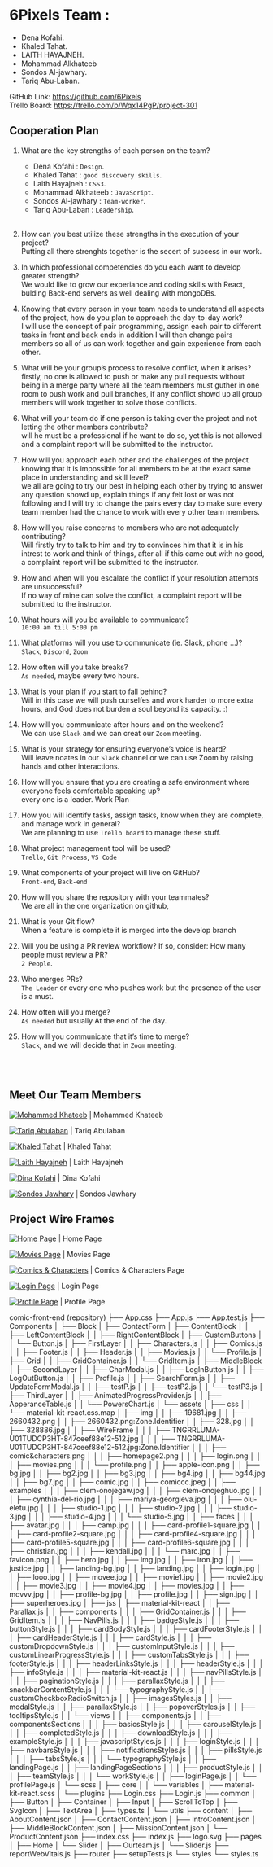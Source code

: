 # 6Pixels Team :

- Dena Kofahi.<br />
- Khaled Tahat.<br />
- LAITH HAYAJNEH.<br />
- Mohammad Alkhateeb<br />
- Sondos Al-jawhary.<br />
- Tariq Abu-Laban.<br />

GitHub Link: https://github.com/6Pixels <br />
Trello Board: https://trello.com/b/Wqx14PgP/project-301

## Cooperation Plan

1. What are the key strengths of each person on the team?<br />

   - Dena Kofahi : `Design`.
   - Khaled Tahat : `good discovery skills`.
   - Laith Hayajneh : `CSS3`.
   - Mohammad Alkhateeb : `JavaScript`.
   - Sondos Al-jawhary : `Team-worker`.
   - Tariq Abu-Laban : `Leadership`.
     <br />
     <br />

2. How can you best utilize these strengths in the execution of your project?<br />
   Putting all there strenghts together is the secert of success in our work.

3. In which professional competencies do you each want to develop greater strength?<br />
   We would like to grow our experiance and coding skills with React, bulding Back-end servers as well dealing with mongoDBs.

4. Knowing that every person in your team needs to understand all aspects of the project, how do you plan to approach the day-to-day work?<br />
   I will use the concept of pair programming, assign each pair to different tasks in front and back ends in addition I will then change pairs members so all of us can work together and gain experience from each other.

5. What will be your group’s process to resolve conflict, when it arises?<br />
   firstly, no one is allowed to push or make any pull requests without being in a merge party where all the team members must guther in one room to push work and pull branches, if any conflict showd up all group members will work together to solve those conflicts.

6. What will your team do if one person is taking over the project and not letting the other members contribute?<br />
   will he must be a professional if he want to do so, yet this is not allowed and a complaint report will be submitted to the instructor.

7. How will you approach each other and the challenges of the project knowing that it is impossible for all members to be at the exact same place in understanding and skill level?<br />
   we all are going to try our best in helping each other by trying to answer any question showd up, explain things if any felt lost or was not following and I will try to change the pairs every day to make sure every team member had the chance to work with every other team members.

8. How will you raise concerns to members who are not adequately contributing?<br />
   Will firstly try to talk to him and try to convinces him that it is in his intrest to work and think of things, after all if this came out with no good, a complaint report will be submitted to the instructor.

9. How and when will you escalate the conflict if your resolution attempts are unsuccessful?<br />
   If no way of mine can solve the conflict, a complaint report will be submitted to the instructor.

10. What hours will you be available to communicate?<br />
    `10:00 am till 5:00 pm`

11. What platforms will you use to communicate (ie. Slack, phone …)?<br />
    `Slack`, `Discord`, `Zoom`

12. How often will you take breaks?<br />
    `As needed`, maybe every two hours.

13. What is your plan if you start to fall behind?<br />
    Will in this case we will push ourselfes and work harder to more extra hours, and God does not burden a soul beyond its capacity. :)

14. How will you communicate after hours and on the weekend?<br />
    We can use `Slack` and we can creat our `Zoom` meeting.

15. What is your strategy for ensuring everyone’s voice is heard?<br />
    Will leave noates in our `Slack` channel or we can use Zoom by raising hands and other interactions.

16. How will you ensure that you are creating a safe environment where everyone feels comfortable speaking up?<br />
    every one is a leader.
    Work Plan

17. How you will identify tasks, assign tasks, know when they are complete, and manage work in general?<br />
    We are planning to use `Trello board` to manage these stuff.

18. What project management tool will be used?<br />
    `Trello`, `Git Process`, `VS Code`

19. What components of your project will live on GitHub?<br />
    `Front-end`, `Back-end`

20. How will you share the repository with your teammates?<br />
    We are all in the one organization on github,

21. What is your Git flow?<br />
    When a feature is complete it is merged into the develop branch

22. Will you be using a PR review workflow? If so, consider:
    How many people must review a PR?<br />
    `2 People`.

23. Who merges PRs?<br />
    `The Leader` or every one who pushes work but the presence of the user is a must.

24. How often will you merge?<br />
    `As needed` but usually At the end of the day.

25. How will you communicate that it’s time to merge?<br />
    `Slack`, and we will decide that in `Zoom` meeting.

<br />
<br />

## Meet Our Team Members

[![Mohammed Khateeb](https://avatars.githubusercontent.com/u/82310773?v=4)](https://github.com/mohnalkhateeb) | Mohammed Khateeb

[![Tariq Abulaban](https://avatars.githubusercontent.com/u/82310645?v=4)](https://github.com/Abu-laban) | Tariq Abulaban

[![Khaled Tahat](src/Components/assets/img/WireFrame/TNGRRLUMA-U01TUDCP3HT-847ceef88e12-512.jpg)](https://github.com/KZTahat) | Khaled Tahat

[![Laith Hayajneh](https://avatars.githubusercontent.com/u/82310575?v=4)](https://github.com/Laith-Hayajneh) | Laith Hayajneh

[![Dina Kofahi](https://avatars.githubusercontent.com/u/82310640?v=4)](https://github.com/Denakof) | Dina Kofahi

[![Sondos Jawhary](https://avatars.githubusercontent.com/u/82310673?v=4)](https://github.com/SJAljawhary) | Sondos Jawhary

## Project Wire Frames

[![Home Page](src/Components/assets/img/WireFrame/homepage2.png)]() | Home Page
<br />

[![Movies Page](src/Components/assets/img/WireFrame/movies.png)]() | Movies Page
<br />

[![Comics & Characters](src/Components/assets/img/WireFrame/comic&characters.png)]() | Comics & Characters Page
<br />

[![Login Page](src/Components/assets/img/WireFrame/login.png)]() | Login Page
<br />

[![Profile Page](src/Components/assets/img/WireFrame/profile.png)]() | Profile Page
<br />

comic-front-end (repository)
├── App.css
├── App.js
├── App.test.js
├── Components
│   ├── Block
│   ├── ContactForm
│   ├── ContentBlock
│   │   ├── LeftContentBlock
│   │   ├── RightContentBlock
│   ├── CustomButtons
│   │   └── Button.js
│   ├── FirstLayer
│   │   ├── Characters.js
│   │   ├── Comics.js
│   │   ├── Footer.js
│   │   ├── Header.js
│   │   ├── Movies.js
│   │   └── Profile.js
│   ├── Grid
│   │   ├── GridContainer.js
│   │   └── GridItem.js
│   ├── MiddleBlock
│   ├── SecondLayer
│   │   ├── CharModal.js
│   │   ├── LogInButton.js
│   │   ├── LogOutButton.js
│   │   ├── Profile.js
│   │   ├── SearchForm.js
│   │   ├── UpdateFormModal.js
│   │   ├── testP.js
│   │   ├── testP2.js
│   │   └── testP3.js
│   ├── ThirdLayer
│   │   ├── AnimatedProgressProvider.js
│   │   ├── ApperanceTable.js
│   │   └── PowersChart.js
│   └── assets
│       ├── css
│       │   └── material-kit-react.css.map
│       ├── img
│       │   ├── 19681.jpg
│       │   ├── 2660432.png
│       │   ├── 2660432.png:Zone.Identifier
│       │   ├── 328.jpg
│       │   ├── 328886.jpg
│       │   ├── WireFrame
│       │   │   ├── TNGRRLUMA-U01TUDCP3HT-847ceef88e12-512.jpg
│       │   │   ├── TNGRRLUMA-U01TUDCP3HT-847ceef88e12-512.jpg:Zone.Identifier
│       │   │   ├── comic&characters.png
│       │   │   ├── homepage2.png
│       │   │   ├── login.png
│       │   │   ├── movies.png
│       │   │   └── profile.png
│       │   ├── apple-icon.png
│       │   ├── bg.jpg
│       │   ├── bg2.jpg
│       │   ├── bg3.jpg
│       │   ├── bg4.jpg
│       │   ├── bg44.jpg
│       │   ├── bg7.jpg
│       │   ├── comic.jpg
│       │   ├── comiccc.jpeg
│       │   ├── examples
│       │   │   ├── clem-onojegaw.jpg
│       │   │   ├── clem-onojeghuo.jpg
│       │   │   ├── cynthia-del-rio.jpg
│       │   │   ├── mariya-georgieva.jpg
│       │   │   ├── olu-eletu.jpg
│       │   │   ├── studio-1.jpg
│       │   │   ├── studio-2.jpg
│       │   │   ├── studio-3.jpg
│       │   │   ├── studio-4.jpg
│       │   │   └── studio-5.jpg
│       │   ├── faces
│       │   │   ├── avatar.jpg
│       │   │   ├── camp.jpg
│       │   │   ├── card-profile1-square.jpg
│       │   │   ├── card-profile2-square.jpg
│       │   │   ├── card-profile4-square.jpg
│       │   │   ├── card-profile5-square.jpg
│       │   │   ├── card-profile6-square.jpg
│       │   │   ├── christian.jpg
│       │   │   ├── kendall.jpg
│       │   │   └── marc.jpg
│       │   ├── favicon.png
│       │   ├── hero.jpg
│       │   ├── img.jpg
│       │   ├── iron.jpg
│       │   ├── justice.jpg
│       │   ├── landing-bg.jpg
│       │   ├── landing.jpg
│       │   ├── login.jpg
│       │   ├── looo.jpg
│       │   ├── movee.jpg
│       │   ├── movie1.jpg
│       │   ├── movie2.jpg
│       │   ├── movie3.jpg
│       │   ├── movie4.jpg
│       │   ├── movies.jpg
│       │   ├── movvv.jpg
│       │   ├── profile-bg.jpg
│       │   ├── profile.jpg
│       │   ├── sign.jpg
│       │   ├── superheroes.jpg
│       ├── jss
│       ├── material-kit-react
│       │   ├── Parallax.js
│       │   ├── components
│       │   │   ├── GridContainer.js
│       │   │   ├── GridItem.js
│       │   │   ├── NavPills.js
│       │   │   ├── badgeStyle.js
│       │   │   ├── buttonStyle.js
│       │   │   ├── cardBodyStyle.js
│       │   │   ├── cardFooterStyle.js
│       │   │   ├── cardHeaderStyle.js
│       │   │   ├── cardStyle.js
│       │   │   ├── customDropdownStyle.js
│       │   │   ├── customInputStyle.js
│       │   │   ├── customLinearProgressStyle.js
│       │   │   ├── customTabsStyle.js
│       │   │   ├── footerStyle.js
│       │   │   ├── headerLinksStyle.js
│       │   │   ├── headerStyle.js
│       │   │   ├── infoStyle.js
│       │   │   ├── material-kit-react.js
│       │   │   ├── navPillsStyle.js
│       │   │   ├── paginationStyle.js
│       │   │   ├── parallaxStyle.js
│       │   │   ├── snackbarContentStyle.js
│       │   │   └── typographyStyle.js
│       │   ├── customCheckboxRadioSwitch.js
│       │   ├── imagesStyles.js
│       │   ├── modalStyle.js
│       │   ├── parallaxStyle.js
│       │   ├── popoverStyles.js
│       │   ├── tooltipsStyle.js
│       │   └── views
│       │       ├── components.js
│       │       ├── componentsSections
│       │       │   ├── basicsStyle.js
│       │       │   ├── carouselStyle.js
│       │       │   ├── completedStyle.js
│       │       │   ├── downloadStyle.js
│       │       │   ├── exampleStyle.js
│       │       │   ├── javascriptStyles.js
│       │       │   ├── loginStyle.js
│       │       │   ├── navbarsStyle.js
│       │       │   ├── notificationsStyles.js
│       │       │   ├── pillsStyle.js
│       │       │   ├── tabsStyle.js
│       │       │   └── typographyStyle.js
│       │       ├── landingPage.js
│       │       ├── landingPageSections
│       │       │   ├── productStyle.js
│       │       │   ├── teamStyle.js
│       │       │   └── workStyle.js
│       │       ├── loginPage.js
│       │       └── profilePage.js
│       └── scss
│           ├── core
│           │   └── variables
│           ├── material-kit-react.scss
│           └── plugins
├── Login.css
├── Login.js
├── common
│   ├── Button
│   ├── Container
│   ├── Input
│   ├── ScrollToTop
│   ├── SvgIcon
│   ├── TextArea
│   ├── types.ts
│   └── utils
├── content
│   ├── AboutContent.json
│   ├── ContactContent.json
│   ├── IntroContent.json
│   ├── MiddleBlockContent.json
│   ├── MissionContent.json
│   └── ProductContent.json
├── index.css
├── index.js
├── logo.svg
├── pages
│   ├── Home
│   └── Slider
│       ├── Ourteam.js
│       └── Slider.js
├── reportWebVitals.js
├── router
├── setupTests.js
└── styles
    └── styles.ts
